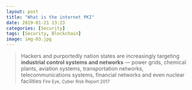 ```yaml
---
layout: post
title: "What is the internet PKI"
date: 2019-01-21 13:23
categories: [Security]
tags: [Security, Blockchain]
image: img-03.jpg
---
```


<blockquote cite="http://gleesik.ro">
   Hackers and purportedly
nation states are increasingly targeting <strong>industrial
control systems and networks</strong> — power grids, chemical
plants, aviation systems, transportation networks,
telecommunications systems, financial networks and
even nuclear facilities
  <small>Fire Eye, Cyber Risk Report 2017</small>
</blockquote>

